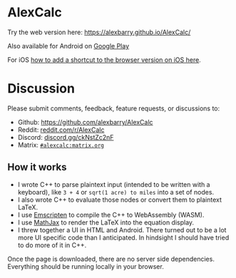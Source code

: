 # AlexCalc

Try the web version here: https://alexbarry.github.io/AlexCalc/

Also available for Android on [Google Play](https://play.google.com/store/apps/details?id=net.alexbarry.calc_android)

For iOS [how to add a shortcut to the browser version on iOS here](https://alexbarry.github.io/AlexCalc/add_to_ios_home.html).

# Discussion

Please submit comments, feedback, feature requests, or discussions to:
* Github: https://github.com/alexbarry/AlexCalc
* Reddit: [reddit.com/r/AlexCalc](https://www.reddit.com/r/alexcalc/)
* Discord: [discord.gg/ckNstZc2nF](https://discord.gg/ckNstZc2nF)
* Matrix: [`#alexcalc:matrix.org`](https://matrix.to/#/#alexcalc:matrix.org)

## How it works

* I wrote C++ to parse plaintext input (intended to be written with a keyboard), like `3 + 4` or `sqrt(1 acre) to miles` into a set of nodes.
* I also wrote C++ to evaluate those nodes or convert them to plaintext LaTeX.
* I use [Emscripten](https://emscripten.org/) to compile the C++ to WebAssembly (WASM).
* I use [MathJax](https://www.mathjax.org/) to render the LaTeX into the equation display.
* I threw together a UI in HTML and Android. There turned out to be a lot more UI specific code than I anticipated. In hindsight I should have tried to do more of it in C++.

Once the page is downloaded, there are no server side dependencies. Everything should be running locally in your browser.
